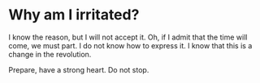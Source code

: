 # Why am I irritated?
I know the reason, but I will not accept it. Oh, if I admit that the time will come, we must part.
I do not know how to express it. I know that this is a change in the revolution.

Prepare, have a strong heart. Do not stop.